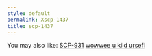 ```yaml
---
style: default
permalink: Xscp-1437
title: scp-1437
---
```

You may also like:
[SCP-931](http://scp-wiki.net/scp-931)
[wowwee u kild ursefl](http://scp-wiki.net/wowwee-u-kild-ursefl)